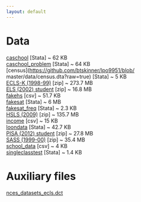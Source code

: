 ```yaml
---
layout: default
---
```


# Data  

[caschool](https://github.com/btskinner/lpo9951/raw/master/data/caschool.dta?raw=true)
[Stata] ~ 62 KB  
[caschool_problem](https://github.com/btskinner/lpo9951/raw/master/data/caschool_problem.dta?raw=true) [Stata] ~ 64 KB  
[census](https://github.com/btskinner/lpo9951/blob/ master/data/census.dta?raw=true) [Stata] ~ 5 KB      
[ECLS-K (1998-99)](http://nces.ed.gov/edat/data/zip/ECLSK_1998-99_v1_0_Stata_Datasets.zip) [zip] ~ 273.7 MB  
[ELS (2002) student](http://nces.ed.gov/edat/data/zip/ELS_2002-12_PETS_v1_0_Student_Stata_Datasets.zip)
[zip] ~ 16.8 MB  
[fakehs](https://github.com/btskinner/lpo9951/raw/master/data/fakehs.csv?raw=true)
[csv] ~ 51.7 KB  
[fakesat](https://github.com/btskinner/lpo9951/raw/master/data/fakesat.dta?raw=true)
[Stata] ~ 6 MB  
[fakesat_freq](https://github.com/btskinner/lpo9951/raw/master/data/fakesat_freq.dta?raw=true)
[Stata] ~ 2.3 KB   
[HSLS (2009)](http://nces.ed.gov/edat/data/zip/HSLS_2009_v2_0_Stata_Datasets.zip) [zip] ~ 135.7 MB  
[income](https://github.com/btskinner/lpo9951/raw/master/data/income.csv?raw=true)
[csv] ~ 15 KB  
[loondata](https://github.com/btskinner/lpo9951/raw/master/data/loondata.dta?raw=true)
[Stata] ~ 42.7 KB  
[PISA (2012) student](http://pisa2012.acer.edu.au/downloads/INT_COG12_DEC03.zip) [zip] ~ 27.8 MB  
[SASS (1999-00)](http://nces.ed.gov/edat/data/zip/SASS_1999-00_TFS_2000-01_v1_0_CSV_Datasets.zip) [zip] ~ 35.4 MB  
[school_data](https://github.com/btskinner/lpo9951/blob/master/data/school_data.csv?raw=true)
[csv] ~ 4 KB  
[singleclasstest](https://github.com/btskinner/lpo9951/raw/master/data/singleclasstest.dta?raw=true)
[Stata] ~ 1.4 KB  

# Auxiliary files

[nces\_datasets\_ecls.dct](hhttps://raw.githubusercontent.com/btskinner/lpo9951/master/aux/nces_datasets_ecls.dct)
